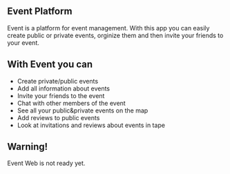 ## Event Platform

Event is a platform for event management. With this app
you can easily create public or private events, orginize 
them and then invite your friends to your event.

## With Event you can

- Create private/public events
- Add all information about events
- Invite your friends to the event
- Chat with other members of the event
- See all your public&private events on the map
- Add reviews to public events
- Look at invitations and reviews about events in tape

## Warning!

Event Web is not ready yet.
